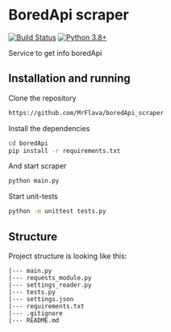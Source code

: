 # BoredApi scraper

[![Build Status](https://travis-ci.org/joemccann/dillinger.svg?branch=master)](https://travis-ci.org/joemccann/dillinger) [![Python 3.8+](https://img.shields.io/badge/python-3.8+-blue.svg)](https://www.python.org/downloads/release/python-380/)

Service to get info boredApi
## Installation and running


Clone the repository
```sh
https://github.com/MrFlava/boredApi_scraper
```
Install the dependencies
```sh
cd boredApi
pip install -r requirements.txt
```
And start scraper
```sh
python main.py
```

Start unit-tests
```sh
python -m unittest tests.py
```


## Structure
Project structure is looking like this:
```text
|--- main.py
|--- requests_module.py
|--- settings_reader.py
|--- tests.py
|--- settings.json
|--- requirements.txt
|--- .gitignore
|--- README.md
```
